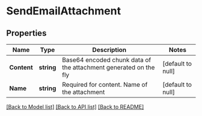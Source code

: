 # SendEmailAttachment

## Properties
Name | Type | Description | Notes
------------ | ------------- | ------------- | -------------
**Content** | **string** | Base64 encoded chunk data of the attachment generated on the fly | [default to null]
**Name** | **string** | Required for content. Name of the attachment | [default to null]

[[Back to Model list]](../README.md#documentation-for-models) [[Back to API list]](../README.md#documentation-for-api-endpoints) [[Back to README]](../README.md)

